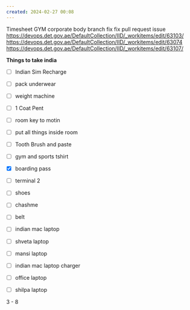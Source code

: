 ```yaml
---
created: 2024-02-27 00:08
---
```

Timesheet
GYM
corporate body branch fix
fix pull request issue
https://devops.det.gov.ae/DefaultCollection/IID/_workitems/edit/63103/
https://devops.det.gov.ae/DefaultCollection/IID/_workitems/edit/63074
https://devops.det.gov.ae/DefaultCollection/IID/_workitems/edit/63107/



**Things to take india**
- [ ] Indian Sim Recharge
- [ ] pack underwear
- [ ] weight machine 
- [ ] 1 Coat Pent
- [ ] room key to motin
- [ ] put all things inside room
- [ ] Tooth Brush and paste
- [ ] gym and sports tshirt
- [x] boarding pass
- [ ] terminal 2
- [ ] shoes 
- [ ] chashme
- [ ] belt
- [ ] indian mac laptop
- [ ] shveta laptop 
- [ ] mansi laptop
- [ ] indian mac laptop charger
- [ ] office laptop
- [ ] shilpa laptop


3 - 8 





